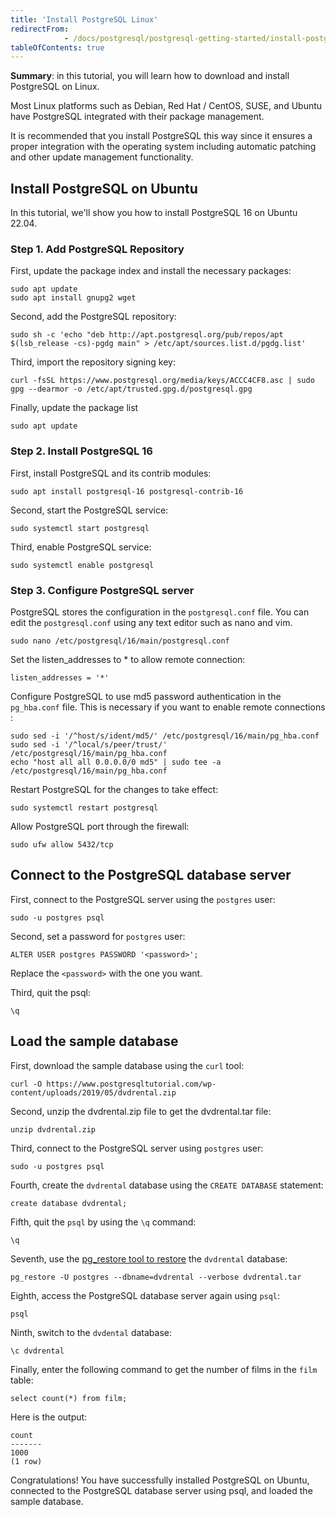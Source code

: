 ```yaml
---
title: 'Install PostgreSQL Linux'
redirectFrom: 
            - /docs/postgresql/postgresql-getting-started/install-postgresql-linux
tableOfContents: true
---
```



**Summary**: in this tutorial, you will learn how to download and install PostgreSQL on Linux.

Most Linux platforms such as Debian, Red Hat / CentOS, SUSE, and Ubuntu have PostgreSQL integrated with their package management.

It is recommended that you install PostgreSQL this way since it ensures a proper integration with the operating system including automatic patching and other update management functionality.

## Install PostgreSQL on Ubuntu

In this tutorial, we'll show you how to install PostgreSQL 16 on Ubuntu 22.04.

### Step 1. Add PostgreSQL Repository

First, update the package index and install the necessary packages:

```
sudo apt update
sudo apt install gnupg2 wget
```

Second, add the PostgreSQL repository:

```
sudo sh -c 'echo "deb http://apt.postgresql.org/pub/repos/apt $(lsb_release -cs)-pgdg main" > /etc/apt/sources.list.d/pgdg.list'
```

Third, import the repository signing key:

```
curl -fsSL https://www.postgresql.org/media/keys/ACCC4CF8.asc | sudo gpg --dearmor -o /etc/apt/trusted.gpg.d/postgresql.gpg
```

Finally, update the package list

```
sudo apt update
```

### Step 2. Install PostgreSQL 16

First, install PostgreSQL and its contrib modules:

```
sudo apt install postgresql-16 postgresql-contrib-16
```

Second, start the PostgreSQL service:

```
sudo systemctl start postgresql
```

Third, enable PostgreSQL service:

```
sudo systemctl enable postgresql
```

### Step 3. Configure PostgreSQL server

PostgreSQL stores the configuration in the `postgresql.conf` file. You can edit the `postgresql.conf` using any text editor such as nano and vim.

```
sudo nano /etc/postgresql/16/main/postgresql.conf
```

Set the listen_addresses to \* to allow remote connection:

```
listen_addresses = '*'
```

Configure PostgreSQL to use md5 password authentication in the `pg_hba.conf` file. This is necessary if you want to enable remote connections :

```
sudo sed -i '/^host/s/ident/md5/' /etc/postgresql/16/main/pg_hba.conf
sudo sed -i '/^local/s/peer/trust/' /etc/postgresql/16/main/pg_hba.conf
echo "host all all 0.0.0.0/0 md5" | sudo tee -a /etc/postgresql/16/main/pg_hba.conf
```

Restart PostgreSQL for the changes to take effect:

```
sudo systemctl restart postgresql
```

Allow PostgreSQL port through the firewall:

```
sudo ufw allow 5432/tcp
```

## Connect to the PostgreSQL database server

First, connect to the PostgreSQL server using the `postgres` user:

```
sudo -u postgres psql
```

Second, set a password for `postgres` user:

```
ALTER USER postgres PASSWORD '<password>';
```

Replace the `<password>` with the one you want.

Third, quit the psql:

```
\q
```

## Load the sample database

First, download the sample database using the `curl` tool:

```
curl -O https://www.postgresqltutorial.com/wp-content/uploads/2019/05/dvdrental.zip
```

Second, unzip the dvdrental.zip file to get the dvdrental.tar file:

```
unzip dvdrental.zip
```

Third, connect to the PostgreSQL server using `postgres` user:

```
sudo -u postgres psql
```

Fourth, create the `dvdrental` database using the `CREATE DATABASE` statement:

```
create database dvdrental;
```

Fifth, quit the `psql` by using the `\q` command:

```
\q
```

Seventh, use the [pg_restore tool to restore](/docs/postgresql/postgresql-administration/postgresql-restore-database) the `dvdrental` database:

```
pg_restore -U postgres --dbname=dvdrental --verbose dvdrental.tar
```

Eighth, access the PostgreSQL database server again using `psql`:

```
psql
```

Ninth, switch to the `dvdental` database:

```
\c dvdrental
```

Finally, enter the following command to get the number of films in the `film` table:

```
select count(*) from film;
```

Here is the output:

```
count
-------
1000
(1 row)
```

Congratulations! You have successfully installed PostgreSQL on Ubuntu, connected to the PostgreSQL database server using psql, and loaded the sample database.
